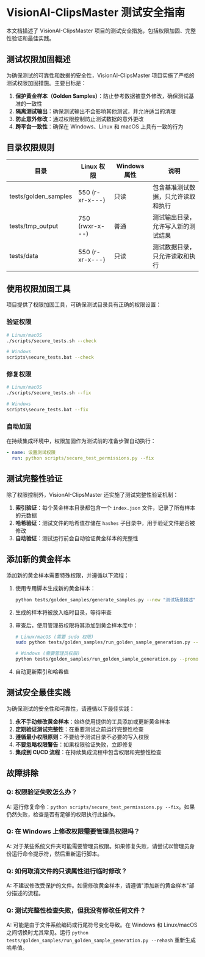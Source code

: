 # VisionAI-ClipsMaster 测试安全指南

本文档描述了 VisionAI-ClipsMaster 项目的测试安全措施，包括权限加固、完整性验证和最佳实践。

## 测试权限加固概述

为确保测试的可靠性和数据的安全性，VisionAI-ClipsMaster 项目实施了严格的测试权限加固措施。主要目标是：

1. **保护黄金样本（Golden Samples）**：防止参考数据被意外修改，确保测试基准的一致性
2. **隔离测试输出**：确保测试输出不会影响其他测试，并允许适当的清理
3. **防止意外修改**：通过权限控制防止测试数据的意外更改
4. **跨平台一致性**：确保在 Windows、Linux 和 macOS 上具有一致的行为

## 目录权限规则

| 目录               | Linux 权限 | Windows 属性 | 说明                             |
|-------------------|------------|-------------|----------------------------------|
| tests/golden_samples | 550 (r-xr-x---) | 只读        | 包含基准测试数据，只允许读取和执行   |
| tests/tmp_output    | 750 (rwxr-x---) | 普通        | 测试输出目录，允许写入新的测试结果   |
| tests/data          | 550 (r-xr-x---) | 只读        | 测试数据目录，只允许读取和执行       |

## 使用权限加固工具

项目提供了权限加固工具，可确保测试目录具有正确的权限设置：

### 验证权限

```bash
# Linux/macOS
./scripts/secure_tests.sh --check

# Windows
scripts\secure_tests.bat --check
```

### 修复权限

```bash
# Linux/macOS
./scripts/secure_tests.sh --fix

# Windows
scripts\secure_tests.bat --fix
```

### 自动加固

在持续集成环境中，权限加固作为测试前的准备步骤自动执行：

```yaml
- name: 设置测试权限
  run: python scripts/secure_test_permissions.py --fix
```

## 测试完整性验证

除了权限控制外，VisionAI-ClipsMaster 还实施了测试完整性验证机制：

1. **索引验证**：每个黄金样本目录都包含一个 `index.json` 文件，记录了所有样本的元数据
2. **哈希验证**：测试文件的哈希值存储在 `hashes` 子目录中，用于验证文件是否被修改
3. **自动验证**：测试运行前会自动验证黄金样本的完整性

## 添加新的黄金样本

添加新的黄金样本需要特殊权限，并遵循以下流程：

1. 使用专用脚本生成新的黄金样本：

   ```bash
   python tests/golden_samples/generate_samples.py --new "测试场景描述"
   ```

2. 生成的样本将被放入临时目录，等待审查
3. 审查后，使用管理员权限将其添加到黄金样本库中：

   ```bash
   # Linux/macOS (需要 sudo 权限)
   sudo python tests/golden_samples/run_golden_sample_generation.py --promote /path/to/temp/sample
   
   # Windows (需要管理员权限)
   python tests/golden_samples/run_golden_sample_generation.py --promote /path/to/temp/sample
   ```

4. 自动更新索引和哈希值

## 测试安全最佳实践

为确保测试的安全性和可靠性，请遵循以下最佳实践：

1. **永不手动修改黄金样本**：始终使用提供的工具添加或更新黄金样本
2. **定期验证测试完整性**：在重要测试之前运行完整性检查
3. **遵循最小权限原则**：不要给予测试目录不必要的写入权限
4. **不要忽略权限警告**：如果权限验证失败，立即修复
5. **集成到 CI/CD 流程**：在持续集成流程中包含权限和完整性检查

## 故障排除

### Q: 权限验证失败怎么办？

A: 运行修复命令：`python scripts/secure_test_permissions.py --fix`。如果仍然失败，检查是否有足够的权限执行此操作。

### Q: 在 Windows 上修改权限需要管理员权限吗？

A: 对于某些系统文件夹可能需要管理员权限。如果修复失败，请尝试以管理员身份运行命令提示符，然后重新运行脚本。

### Q: 如何取消文件的只读属性进行临时修改？

A: 不建议修改受保护的文件。如需修改黄金样本，请遵循"添加新的黄金样本"部分描述的流程。

### Q: 测试完整性检查失败，但我没有修改任何文件？

A: 可能是由于文件系统编码或行尾符号变化导致。在 Windows 和 Linux/macOS 之间切换时尤其常见。运行 `python tests/golden_samples/run_golden_sample_generation.py --rehash` 重新生成哈希值。 